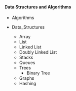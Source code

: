 #### Data Structures and Algorithms 

- Algorithms

- Data_Structures
    - Array
    - List
    - Linked List
    - Doubly Linked List
    - Stacks
    - Queues
    - Trees
        - Binary Tree
    - Graphs
    - Hashing